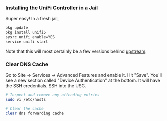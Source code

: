 ### Installing the UniFi Controller in a Jail

Super easy! In a fresh jail,

```bash
pkg update
pkg install unifi5
sysrc unifi_enable=YES
service unifi start
```

Note that this will most certainly be a few versions behind [upstream](https://www.ui.com/download/unifi/).

### Clear DNS Cache

Go to Site &rarr; Services &rarr; Advanced Features and enable it. Hit "Save". You'll see a new section called "Device Authentication" at the bottom. It will have the SSH credentials. SSH into the USG.

```bash
# Inspect and remove any offending entries
sudo vi /etc/hosts

# Clear the cache
clear dns forwarding cache
```
